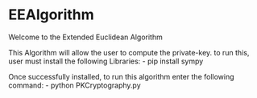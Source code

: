 # EEAlgorithm
Welcome to the Extended Euclidean Algorithm

This Algorithm will allow the user to compute the private-key.
to run this, user must install the following Libraries:
    - pip install sympy

Once successfully installed, to run this algorithm enter the following command:
    - python PKCryptography.py
